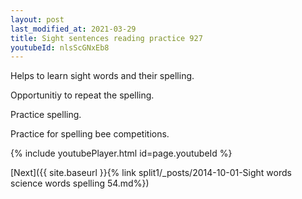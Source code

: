 ```yaml
---
layout: post
last_modified_at: 2021-03-29
title: Sight sentences reading practice 927
youtubeId: nlsScGNxEb8
---
```

 
 
Helps to learn sight words and their spelling.

Opportunitiy to repeat the spelling. 

Practice spelling. 
 
Practice for spelling bee competitions. 
 
{% include youtubePlayer.html id=page.youtubeId %}
 
 

[Next]({{ site.baseurl }}{% link  split1/_posts/2014-10-01-Sight words science words spelling 54.md%})
 
